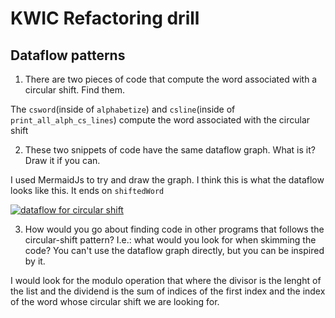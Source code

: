 # KWIC Refactoring drill

## Dataflow patterns

1. There are two pieces of code that compute the word associated with a circular shift. Find them.

  The `csword`(inside of `alphabetize`) and `csline`(inside of `print_all_alph_cs_lines`) compute the word associated with the circular shift

2. These two snippets of code have the same dataflow graph. What is it? Draw it if you can.

  I used MermaidJs to try and draw the graph. I think this is what the  dataflow looks like this. It ends on `shiftedWord`

[![dataflow for circular shift](https://mermaid.ink/img/eyJjb2RlIjoiZ3JhcGggVERcbiAgICBsaW5lcyBcbiAgICB3b3JkX25vXG4gICAgc2hpZnQgLS0-IFNwbGl0KChkZXN0cnVjdHVyZSkpXG4gICAgU3BsaXQgLS0-IGxpbmVfbm9cbiAgICBTcGxpdCAtLT4gZmlyc3Rfd29yZF9ub1xuICAgIGZpcnN0X3dvcmRfbm8gLS0-ICsoKCspKVxuICAgIHdvcmRfbm8gLS0-ICsoKCspKVxuICAgICsoKCspKSAtLT4gbW9kKCglKSlcbiAgICBsaW5lcyAtLT4gaW5kZXhPZkxpbmVcbiAgICBsaW5lX25vIC0tPiBpbmRleE9mTGluZVxuICAgIGluZGV4T2ZMaW5lIC0tPiBsaW5lXG4gICAgbGluZSAtLT4gbGVuKChsZW4pKVxuICAgIGxlbiAtLT4gbW9kXG4gICAgbW9kIC0tPiBzaGlmdEluZGV4XG4gICAgbGluZXMgLS0-IGxpbmVfbm9cbiAgICBzaGlmdEluZGV4IC0tPiBsaW5lXG4gICAgbGluZSAtLT4gc2hpZnRlZFdvcmRcbiAgICBcbiIsIm1lcm1haWQiOnsidGhlbWUiOiJkZWZhdWx0In0sInVwZGF0ZUVkaXRvciI6ZmFsc2V9)](https://mermaid-js.github.io/mermaid-live-editor/#/edit/eyJjb2RlIjoiZ3JhcGggVERcbiAgICBsaW5lcyBcbiAgICB3b3JkX25vXG4gICAgc2hpZnQgLS0-IFNwbGl0KChkZXN0cnVjdHVyZSkpXG4gICAgU3BsaXQgLS0-IGxpbmVfbm9cbiAgICBTcGxpdCAtLT4gZmlyc3Rfd29yZF9ub1xuICAgIGZpcnN0X3dvcmRfbm8gLS0-ICsoKCspKVxuICAgIHdvcmRfbm8gLS0-ICsoKCspKVxuICAgICsoKCspKSAtLT4gbW9kKCglKSlcbiAgICBsaW5lcyAtLT4gaW5kZXhPZkxpbmVcbiAgICBsaW5lX25vIC0tPiBpbmRleE9mTGluZVxuICAgIGluZGV4T2ZMaW5lIC0tPiBsaW5lXG4gICAgbGluZSAtLT4gbGVuKChsZW4pKVxuICAgIGxlbiAtLT4gbW9kXG4gICAgbW9kIC0tPiBzaGlmdEluZGV4XG4gICAgbGluZXMgLS0-IGxpbmVfbm9cbiAgICBzaGlmdEluZGV4IC0tPiBsaW5lXG4gICAgbGluZSAtLT4gc2hpZnRlZFdvcmRcbiAgICBcbiIsIm1lcm1haWQiOnsidGhlbWUiOiJkZWZhdWx0In0sInVwZGF0ZUVkaXRvciI6ZmFsc2V9)



3. How would you go about finding code in other programs that follows the circular-shift pattern? I.e.: what would you look for when skimming the code? You can't use the dataflow graph directly, but you can be inspired by it.

I would look for the modulo operation that where the divisor is the lenght of the list and the dividend is the sum of indices of the first index and the index of the word whose circular shift we are looking for.



